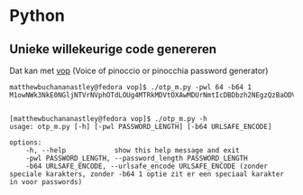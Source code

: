 # Python

## Unieke willekeurige code genereren


Dat kan met <a href="https://github.com/MatthewBuchananAstley/vop">vop</a> (Voice of pinoccio or pinocchia password generator)

    matthewbuchananastley@fedora vop]$ ./otp_m.py -pwl 64 -b64 1 
    M1owNWk3NkE0NGljNTVrNVphOTdLOUg4MTRkMDVtOXAwMDUrNmtIcDBDbzh2NEgzQzBaODVNUDY1MDREYU84


    [matthewbuchananastley@fedora vop]$ ./otp_m.py -h
    usage: otp_m.py [-h] [-pwl PASSWORD_LENGTH] [-b64 URLSAFE_ENCODE]

    options:
        -h, --help            show this help message and exit
        -pwl PASSWORD_LENGTH, --password_length PASSWORD_LENGTH 
        -b64 URLSAFE_ENCODE, --urlsafe_encode URLSAFE_ENCODE (zonder speciale karakters, zonder -b64 1 optie zit er een speciaal karakter in voor passwords)


